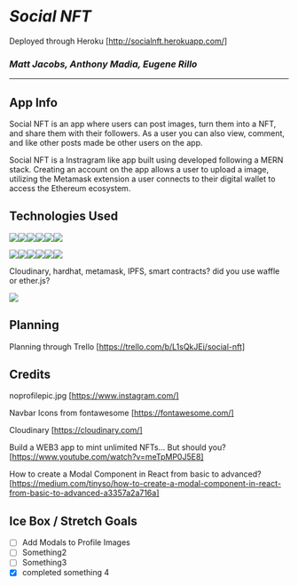 # ***Social NFT*** 

Deployed through Heroku 
[http://socialnft.herokuapp.com/]
<!-- we can add images of some pages here -->

### *Matt Jacobs, Anthony Madia, Eugene Rillo* <br>
<hr/>

## App Info
Social NFT is an app where users can post images, turn them into a NFT, and share them with their followers. As a user you can also view, comment, and like other posts made be other users on the app.  

Social NFT is a Instragram like app built using developed following a MERN stack. 
Creating an account on the app allows a user to upload a image, utilizing the Metamask extension a user connects to their digital wallet to access the Ethereum ecosystem.

## Technologies Used

<img src="https://img.shields.io/badge/JavaScript-323330?style=for-the-badge&logo=javascript&logoColor=F7DF1E"/><img src="https://img.shields.io/badge/CSS3-1572B6?style=for-the-badge&logo=css3&logoColor=white"/><img src="https://img.shields.io/badge/HTML5-E34F26?style=for-the-badge&logo=html5&logoColor=white"/><img src="https://img.shields.io/badge/GIT-E44C30?style=for-the-badge&logo=git&logoColor=white"/><img src='https://img.shields.io/badge/JWT-000000?style=for-the-badge&logo=JSON%20web%20tokens&logoColor=white'/><img src ='https://img.shields.io/badge/json-5E5C5C?style=for-the-badge&logo=json&logoColor=white'/>

<img src="https://img.shields.io/badge/MongoDB-4EA94B?style=for-the-badge&logo=mongodb&logoColor=white"/><img src="https://img.shields.io/badge/-Mongoose-inactive?logo=MongoDB&logoColor=white&style=flat-square"/><img src="https://img.shields.io/badge/Express.js-404D59?style=flat-square)"/><img src='https://img.shields.io/badge/React-20232A?style=for-the-badge&logo=react&logoColor=61DAFB'/><img src="https://img.shields.io/badge/Node.js-339933?style=for-the-badge&logo=nodedotjs&logoColor=white"/><img src="https://img.shields.io/badge/Heroku-430098?style=for-the-badge&logo=heroku&logoColor=white"/>

Cloudinary, hardhat, metamask, IPFS, smart contracts? 
did you use waffle or ether.js?

<img src='https://img.shields.io/badge/Ethereum-3C3C3D?style=for-the-badge&logo=Ethereum&logoColor=white'>


## Planning 
Planning through Trello
[https://trello.com/b/L1sQkJEi/social-nft]

## Credits

noprofilepic.jpg 
[https://www.instagram.com/]<br>

Navbar Icons from fontawesome
[https://fontawesome.com/]

Cloudinary
[https://cloudinary.com/]

Build a WEB3 app to mint unlimited NFTs… But should you?
[https://www.youtube.com/watch?v=meTpMP0J5E8]<br>

How to create a Modal Component in React from basic to advanced?
[https://medium.com/tinyso/how-to-create-a-modal-component-in-react-from-basic-to-advanced-a3357a2a716a]

## Ice Box / Stretch Goals

- [ ] Add Modals to Profile Images
- [ ] Something2
- [ ] Something3
- [X] completed something 4
